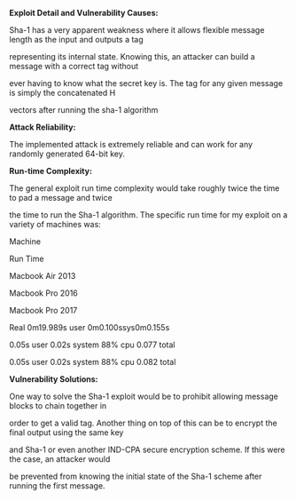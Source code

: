 

**Exploit Detail and Vulnerability Causes:**

Sha-1 has a very apparent weakness where it allows flexible message length as the input and outputs a tag

representing its internal state. Knowing this, an attacker can build a message with a correct tag without

ever having to know what the secret key is. The tag for any given message is simply the concatenated H

vectors after running the sha-1 algorithm

**Attack Reliability:**

The implemented attack is extremely reliable and can work for any randomly generated 64-bit key.

**Run-time Complexity:**

The general exploit run time complexity would take roughly twice the time to pad a message and twice

the time to run the Sha-1 algorithm. The specific run time for my exploit on a variety of machines was:

Machine

Run Time

Macbook Air 2013

Macbook Pro 2016

Macbook Pro 2017

Real 0m19.989s user 0m0.100ssys0m0.155s

0.05s user 0.02s system 88% cpu 0.077 total

0.05s user 0.02s system 88% cpu 0.082 total

**Vulnerability Solutions:**

One way to solve the Sha-1 exploit would be to prohibit allowing message blocks to chain together in

order to get a valid tag. Another thing on top of this can be to encrypt the final output using the same key

and Sha-1 or even another IND-CPA secure encryption scheme. If this were the case, an attacker would

be prevented from knowing the initial state of the Sha-1 scheme after running the first message.

